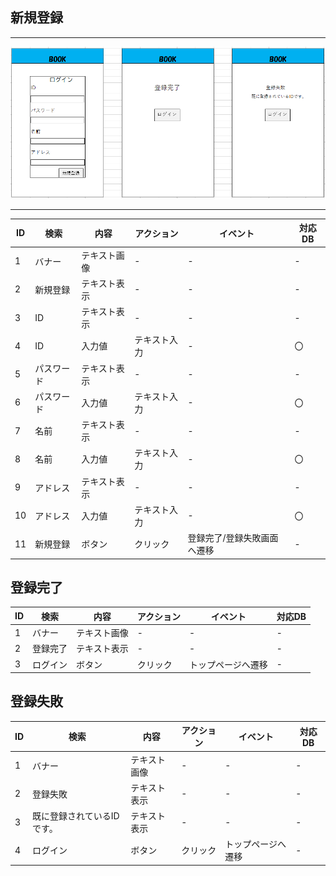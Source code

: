 ## 新規登録
*****
<img src="img/sinki.png" width="1000">

*****
|ID|検索|内容|アクション|イベント|対応DB|
|--|----|---|---------|--------|-----|
|1|バナー|テキスト画像|-|-|-|
|2|新規登録|テキスト表示|-|-|-|
|3|ID|テキスト表示|-|-|-|
|4|ID|入力値|テキスト入力|-|〇|
|5|パスワード|テキスト表示|-|-|-|
|6|パスワード|入力値|テキスト入力|-|〇|
|7|名前|テキスト表示|-|-|-|
|8|名前|入力値|テキスト入力|-|〇|
|9|アドレス|テキスト表示|-|-|-|
|10|アドレス|入力値|テキスト入力|-|〇|
|11|新規登録|ボタン|クリック|登録完了/登録失敗画面へ遷移|-|

## 登録完了
|ID|検索|内容|アクション|イベント|対応DB|
|--|----|---|---------|--------|-----|
|1|バナー|テキスト画像|-|-|-|
|2|登録完了|テキスト表示|-|-|-|
|3|ログイン|ボタン|クリック|トップページへ遷移|-|

## 登録失敗
|ID|検索|内容|アクション|イベント|対応DB|
|--|----|---|---------|--------|-----|
|1|バナー|テキスト画像|-|-|-|
|2|登録失敗|テキスト表示|-|-|-|
|3|既に登録されているIDです。|テキスト表示|-|-|-|
|4|ログイン|ボタン|クリック|トップページへ遷移|-|
